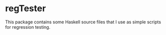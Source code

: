 regTester
=========

This package contains some Haskell source files that I use as simple scripts
for regression testing.